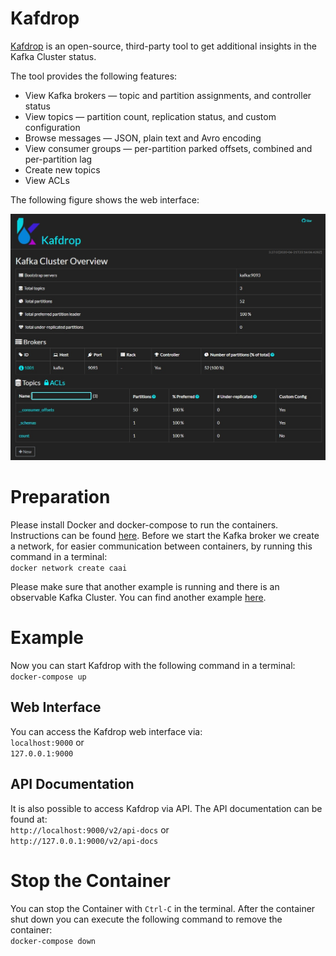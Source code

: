 # Kafdrop
[Kafdrop](https://github.com/obsidiandynamics/kafdrop) is an open-source, third-party tool to get additional insights in the Kafka Cluster status.

The tool provides the following features:
+ View Kafka brokers — topic and partition assignments, and controller status
+ View topics — partition count, replication status, and custom configuration
+ Browse messages — JSON, plain text and Avro encoding
+ View consumer groups — per-partition parked offsets, combined and per-partition lag
+ Create new topics
+ View ACLs

The following figure shows the web interface:

<img src="./docs/cluster_overview.jpg">

# Preparation
Please install Docker and docker-compose to run the containers. 
Instructions can be found [here](https://github.com/janstrohschein/KOARCH/tree/master/Big_Data_Platform/Docker).
Before we start the Kafka broker we create a network, for easier communication between containers, by running this command in a terminal:\
`docker network create caai`

Please make sure that another example is running and there is an observable Kafka Cluster.
You can find another example [here](../Confluent%20Kafka/readme.md). 

# Example
Now you can start  Kafdrop with the following command in a terminal:\
`docker-compose up`

## Web Interface
You can access the Kafdrop web interface via:\
`localhost:9000` or\
`127.0.0.1:9000`

## API Documentation
It is also possible to access Kafdrop via API.
The API documentation can be found at:\
`http://localhost:9000/v2/api-docs` or\
`http://127.0.0.1:9000/v2/api-docs`

# Stop the Container
You can stop the Container with `Ctrl-C` in the terminal.
After the container shut down you can execute the following command to remove the container:\
`docker-compose down`
